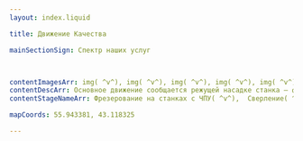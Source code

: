 ```yaml
--- 
layout: index.liquid

title: Движение Качества

mainSectionSign: Спектр наших услуг



contentImagesArr: img( ^v^), img( ^v^), img( ^v^), img( ^v^), img( ^v^), img
contentDescArr: Основное движение сообщается режущей насадке станка — фрезе. Подача, поступательное прямое или криволинейное движение сообщается заготовке.( ^v^), Основное движение и подача сообщается режущему инструменту. С его помощью получают цилиндрически углубления и сквозные отверстия. Наибольшее распространение получили спиральные сверла( ^v^), Обтачивание, или токарная обработка металлов, осуществляется при вращении заготовки при подаче резца. Резец медленно перемещают в продольном направлении относительно оси вращения заготовки, при необходимости, смещая в поперечном направлении в следующем цикле. Помимо обтачивания, используют для торцевания, нарезки резьбы и винтовых канавок.( ^v^), Эта технология обработки металла заключается в снятии тонкого слоя с поверхности детали. Используют шлифовальные круги с различной величиной зерна абразивных материалов. Шлифовку проводят в несколько этапов, постепенно уменьшая зернистость круга.( ^v^), Один из наиболее сложных видов точной обработки металла. Используют многозубчатый (многолезвийный) резец с поступательным движением на всем участке обрабатываемой части поверхности. Движение подачи отсутствует. Используют для нарезки и калибровки шлицов, шпоночных канавок, цилиндрических и фигурных отверстий.( ^v^), Нарезание резьбы относится к тем операциям, для которых могут быть использованы различные инструменты. Решают эту задачу чаще всего с помощью резца на токарном станке. Помимо него используют также метчики, плашки, рабочие головки специального назначения. Кроме того,  такую операцию можно выполнять по технологии накатки на резьбонакатном станке.
contentStageNameArr: Фрезерование на станках с ЧПУ( ^v^),  Cверление( ^v^), Точение на станках с ЧПУ( ^v^), Шлифование( ^v^), Протягивание( ^v^), Нарезание (накатывание) резьбы

mapCoords: 55.943381, 43.118325

---
```


